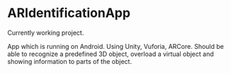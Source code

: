 # ARIdentificationApp

Currently working project.

App which is running on Android.
Using Unity, Vuforia, ARCore.
Should be able to recognize a predefined 3D object, overload a virtual object and showing information to parts of the object.
